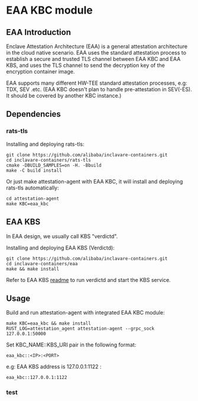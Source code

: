 # EAA KBC module

## EAA Introduction

Enclave Attestation Architecture (EAA) is a general attestation architecture in the cloud native scenario. EAA uses the standard attestation process to establish a secure and trusted TLS channel between EAA KBC and EAA KBS, and uses the TLS channel to send the decryption key of the encryption container image.

EAA supports many different HW-TEE standard attestation processes, e.g: TDX, SEV .etc. (EAA KBC doesn't plan to handle pre-attestation in SEV(-ES). It should be covered by another KBC instance.)

## Dependencies

### rats-tls

Installing and deploying rats-tls: 

```
git clone https://github.com/alibaba/inclavare-containers.git
cd inclavare-containers/rats-tls
cmake -DBUILD_SAMPLES=on -H. -Bbuild
make -C build install
```

Or just make attestation-agent with EAA KBC, it will install and deploying rats-tls automatically:
```
cd attestation-agent 
make KBC=eaa_kbc
```

## EAA KBS

In EAA design, we usually call KBS "verdictd".

Installing and deploying EAA KBS (Verdictd): 

```
git clone https://github.com/alibaba/inclavare-containers.git
cd inclavare-containers/eaa
make && make install
```

Refer to EAA KBS [readme](https://github.com/alibaba/inclavare-containers/blob/master/eaa/verdictd/README.md) to run verdictd and start the KBS service. 

## Usage

Build and run attestation-agent with integrated EAA KBC module: 

```
make KBC=eaa_kbc && make install
RUST_LOG=attestation_agent attestation-agent --grpc_sock 127.0.0.1:50000
```

Set KBC_NAME::KBS_URI pair in the following format: 

```
eaa_kbc::<IP>:<PORT>
```

e.g: EAA KBS address is 127.0.0.1:1122 :

```
eaa_kbc::127.0.0.1:1122
```

### test


